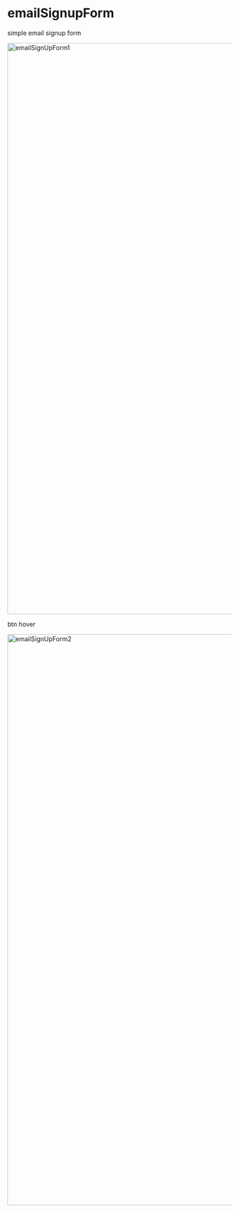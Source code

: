 # emailSignupForm
simple email signup form

<img width="1280" alt="emailSignUpForm1" src="https://user-images.githubusercontent.com/61503627/107859209-33ba3f80-6e38-11eb-8ea5-d203b11e73c2.png">

btn hover

<img width="1280" alt="emailSignUpForm2" src="https://user-images.githubusercontent.com/61503627/107859240-564c5880-6e38-11eb-9f26-b9009aee7ac1.png">
